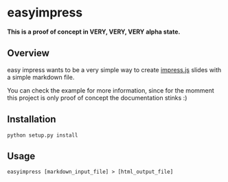 easyimpress
===

**This is a proof of concept in VERY, VERY, VERY alpha state.**

Overview
---

easy impress wants to be a very simple way to create
[impress.js](https://github.com/bartaz/impress.js) slides with a simple
markdown file.

You can check the example for more information, since for the momment this
project is only proof of concept the documentation stinks :)

Installation
---

    python setup.py install

Usage
---

    easyimpress [markdown_input_file] > [html_output_file]
